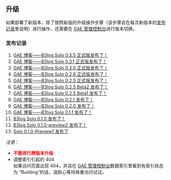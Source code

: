 ## 升级 ##
如果部署了新版本，除了按照新版的升级操作步骤（该步骤会在每次新版本的[发布记录](http://code.google.com/p/b3log-solo/wiki/upgrade#%E5%8F%91%E5%B8%83%E8%AE%B0%E5%BD%95)里说明）进行操作，还需要在 [GAE 管理控制台](http://appengine.google.com)进行版本切换。

### 发布记录 ###
  1. [GAE 博客——B3log Solo 0.3.5 正式版发布了！](http://88250.b3log.org/b3log-solo-release-035.html)
  1. [GAE 博客——B3log Solo 0.3.1 正式版发布了！](http://88250.b3log.org/b3log-solo-release-031.html)
  1. [GAE 博客——B3log Solo 0.3.0 正式版发布了！](http://88250.b3log.org/b3log-solo-release-030.html)
  1. [GAE 博客——B3log Solo 0.2.6 正式版发布了！](http://88250.b3log.org/b3log-solo-release-026.html)
  1. [GAE 博客——B3log Solo 0.2.5 正式版发布了！](http://88250.b3log.org/b3log-solo-release-025.html)
  1. [GAE 博客——B3log Solo 0.2.5 Beta2 发布了！](http://88250.b3log.org/b3log-solo-release-025-beta2.html)
  1. [GAE 博客——B3log Solo 0.2.5 Beta1 发布了！](http://88250.b3log.org/b3log-solo-release-025-beta1.html)
  1. [GAE 博客——B3log Solo 0.2.1 发布了！](http://88250.b3log.org/b3log-solo-release-021.html)
  1. [GAE 博客——B3log Solo 0.2.0 发布了！](http://88250.b3log.org/articles/2010/11/11/1289491357284.html)
  1. [GAE 博客——B3log Solo 0.1.1 发布了！](http://88250.b3log.org/articles/2010/10/26/1288097886428.html)
  1. [B3log Solo 0.1.0 发布了！](http://88250.b3log.org/articles/2010/10/13/1286980002007.html)
  1. [B3log Solo 0.1.0-preview2 发布了！](http://88250.b3log.org/articles/2010/09/26/1285519372666.html)
  1. [Solo 0.1.0-Preview1 发布了](http://88250.b3log.org/articles/2010/09/08/1283986560000.html)

_注意_：
<ul>
<li><font color='red'><b>不能进行跨版本升级</b></font></li>
<li>调整索引引起的 404</li>
如果访问页面出现 404，并且在 <a href='http://appengine.google.com'>GAE 管理控制台</a>数据索引里看到有索引状态为 “Building”的话，请耐心等待再重访问试试。<br>
</ul>